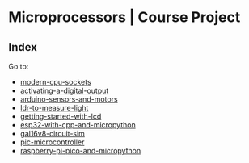 <!-- Copyright (c) 2022 Tobias Briones. All rights reserved. -->
<!-- SPDX-License-Identifier: CC-BY-SA-4.0 -->
<!-- This file is part of https://github.com/tobiasbriones/cp-unah-is911-microprocessors -->

<!-- Author: Tobias Briones -->
<!-- Third-party content is available under their respective source, -->
<!-- copyright, and/or license. -->

# Microprocessors | Course Project

## Index

Go to:

- [modern-cpu-sockets](modern-cpu-sockets)
- [activating-a-digital-output](activating-a-digital-output)
- [arduino-sensors-and-motors](arduino-sensors-and-motors)
- [ldr-to-measure-light](ldr-to-measure-light)
- [getting-started-with-lcd](getting-started-with-lcd)
- [esp32-with-cpp-and-micropython](esp32-with-cpp-and-micropython)
- [gal16v8-circuit-sim](gal16v8-circuit-sim)
- [pic-microcontroller](pic-microcontroller)
- [raspberry-pi-pico-and-micropython](raspberry-pi-pico-and-micropython)
